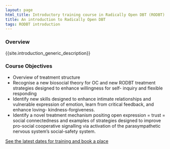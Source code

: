 ```yaml
---
layout: page
html_title: Introductory training course in Radically Open DBT (RODBT).
title: An introduction to Radically Open DBT
tags: RODBT introduction
---
```




### Overview

{{site.introduction_generic_description}}

### Course Objectives

- Overview of treatment structure
- Recognise a new biosocial theory for OC and new RODBT treatment strategies designed
to enhance willingness for self- inquiry and flexible responding
- Identify new skills designed to enhance intimate relationships and vulnerable expression of emotion, learn from critical feedback, and enhance loving- kindness-forgiveness.
- Identify a novel treatment mechanism positing open expression = trust = social connectedness and examples of strategies designed to improve pro-social cooperative signalling via activation of the parasympathetic nervous system’s social-safety system. 


[See the latest dates for training and book a place](/events/)
